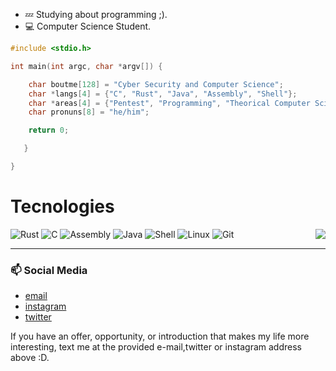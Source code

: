 
- :zzz: Studying about programming ;).
- :computer: Computer Science Student.

```C
#include <stdio.h>

int main(int argc, char *argv[]) {

    char boutme[128] = "Cyber Security and Computer Science";
    char *langs[4] = {"C", "Rust", "Java", "Assembly", "Shell"};
    char *areas[4] = {"Pentest", "Programming", "Theorical Computer Science", "Some Low Level Shit"};
    char pronuns[8] = "he/him";

    return 0;

   }

}
```
# Tecnologies
  <img align="right" src="https://media3.giphy.com/media/xT9IgkDZjbfe06GN8Y/giphy.gif?cid=ecf05e47vsez9lwz4qqq53vbngnh7dxq0lj04a42803tuvk7&ep=v1_gifs_related&rid=giphy.gif&ct=g">
  <div align="left">
    <div>
      <img alt="Rust" src="https://img.shields.io/badge/rust-100000?style=for-the-badge&logo=rust">
      <img alt="C" src="https://img.shields.io/badge/c-100000?style=for-the-badge&logo=c">
      <img alt="Assembly" src="https://img.shields.io/badge/assembly%20script-%23000000.svg?style=for-the-badge&logo=assemblyscript&logoColor=white">
      <img alt="Java" src="https://img.shields.io/badge/java-%23ED8B00.svg?style=for-the-badge&logo=openjdk&logoColor=black">
      <img alt="Shell" src="https://img.shields.io/badge/shell-100000?style=for-the-badge&logo=shellscript">
      <img alt="Linux" src="https://img.shields.io/badge/linux-100000?style=for-the-badge&logo=linux">
      <img alt="Git" src="https://img.shields.io/badge/git-100000?style=for-the-badge&logo=git">
    </div>
    <hr height="1">
  </div>

### 📫 Social Media
- [email](mooraesz123@gmail.com)
- [instagram](https://www.instagram.com/moraesskkj_/)
- [twitter](https://twitter.com/itsnotakame)

If you have an offer, opportunity, or introduction that makes my life more interesting, text me at the provided e-mail,twitter or instagram address above :D.
